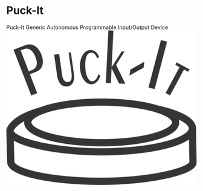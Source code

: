 # Puck-It
Puck-It  Generic Autonomous Programmable Input/Output Device
![Image of Puck-It Logo](/2D/Puck-It_Logo.svg)
